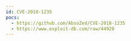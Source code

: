 ```yaml
---
id: CVE-2018-1235
pocs:
  - https://github.com/AbsoZed/CVE-2018-1235
  - https://www.exploit-db.com/raw/44920
---
```

